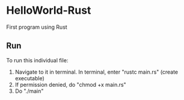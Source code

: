 # HelloWorld-Rust #

First program using Rust


## Run ## 
To run this individual file:
1. Navigate to it in terminal. In terminal, enter "rustc main.rs" (create executable)
2. If permission denied, do "chmod +x main.rs"
3. Do "./main"